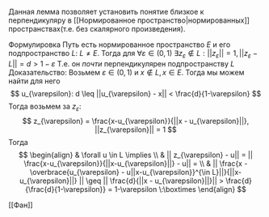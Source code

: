 Данная лемма позволяет установить понятие близкое к перпендикуляру в [[Нормированное пространство|нормированных]] пространствах(т.е. без скалярного произведения).

Формулировка
Путь есть нормированное пространство $E$ и его подпространство $L: \: L \neq E$. Тогда для $\forall \varepsilon \in \left( 0,1 \right)\: \exists z_{\varepsilon} \notin L : ||z_{\varepsilon}|| = 1, ||z_{\varepsilon} - L|| = d > 1-\varepsilon$
Т.е. он *почти* перпендикулярен подпространству $L$
Доказательство:
Возьмем $\varepsilon \in \left( 0, 1 \right)$ и $x \notin L, x \in E$. Тогда мы можем найти для него
$$
u_{\varepsilon}: d \leq ||u_{\varepsilon} - x|| < \frac{d}{1-\varepsilon}
$$
Тогда возьмем за $z_{\varepsilon}$:
$$
z_{\varepsilon} = \frac{x-u_{\varepsilon}}{||x - u_{\varepsilon}||}, ||z_{\varepsilon}|| = 1
$$
Тогда
$$
\begin{align}
 & \forall u \in L \implies \\
 & || z_{\varepsilon} - u|| = || \frac{x-u_{\varepsilon}}{||x-u_{\varepsilon}||} - u|| = \\
 & || \frac{x - \overbrace{u_{\varepsilon} - u||x-u_{\varepsilon}}^{\in L}||}{||x-u_{\varepsilon}||} || \geq || \frac{d}{||x - u_{\varepsilon}||}|| > \frac{d}{\frac{d}{1-\varepsilon}} = 1-\varepsilon \:\boxtimes
\end{align}
$$

[[Фан]]
